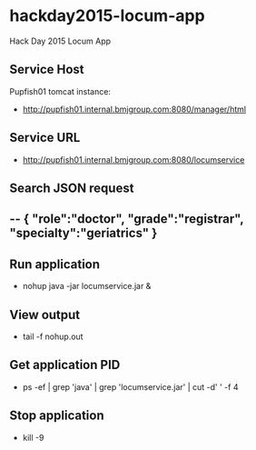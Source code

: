 # hackday2015-locum-app
Hack Day 2015 Locum App

## Service Host
Pupfish01 tomcat instance:
- http://pupfish01.internal.bmjgroup.com:8080/manager/html

## Service URL
- http://pupfish01.internal.bmjgroup.com:8080/locumservice

## Search JSON request
--
{
 "role":"doctor",
 "grade":"registrar",
 "specialty":"geriatrics"
}
--

## Run application
- nohup java -jar locumservice.jar &

## View output
-  tail -f nohup.out

## Get application PID
-  ps -ef | grep 'java' | grep 'locumservice.jar' | cut -d' '  -f 4

## Stop application
-  kill -9 <PID>